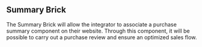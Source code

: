 ## Summary Brick

The Summary Brick will allow the integrator to associate a purchase summary component on their website. Through this component, it will be possible to carry out a purchase review and ensure an optimized sales flow.
